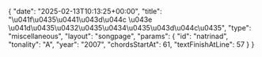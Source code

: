 {
    "date": "2025-02-13T10:13:25+00:00",
    "title": "\u041f\u0435\u0441\u043d\u044c \u043e \u041d\u0435\u0432\u0435\u0434\u0435\u043d\u044c\u0435",
    "type": "miscellaneous",
    "layout": "songpage",
    "params": {
        "id": "natrinad",
        "tonality": "A",
        "year": "2007",
        "chordsStartAt": 61,
        "textFinishAtLine": 57
    }
}